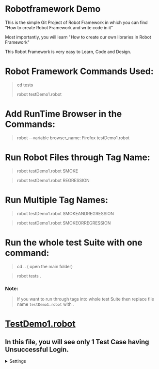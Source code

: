 # Robotframework Demo

This is the simple Git Project of Robot Framework in which you can find "How to create Robot Framework and write code in it"

Most importantly, you will learn "How to create our own libraries in Robot Framework"

This Robot Framework is very easy to Learn, Code and Design.


# Robot Framework Commands Used:
> cd tests
>
> robot testDemo1.robot

# Add RunTime Browser in the Commands:

> robot --variable browser_name: Firefox testDemo1.robot

# Run Robot Files through Tag Name:

> robot testDemo1.robot SMOKE

> robot testDemo1.robot REGRESSION

# Run Multiple Tag Names:

> robot testDemo1.robot SMOKEANDREGRESSION

> robot testDemo1.robot SMOKEORREGRESSION


# Run the whole test Suite with one command:

> cd .. ( open the main folder)

> robot tests .

### Note: 
   > If you want to run through tags into whole test Suite then replace file name `testDemo1.robot` with `.` 

# [TestDemo1.robot](https://github.com/dellstop123/robotframework/blob/master/tests/testDemo1.robot)
 
## In this file, you will see only 1 Test Case having Unsuccessful Login.
     
  <details><summary> Settings </summary>
  <section>
     
### In this section, we are importing the external libraries, files and we can also use Test Setup, Test Teardown, Suite Setup and Suite Teardown. We can import resource file in this section from anywhere in the project.
     
     
       
         *** Settings ***
            Documentation  To validate the Login Form
            Library        SeleniumLibrary
            Test Teardown  Close Browser
            Resource       ../pageObject/Generic.robot
    
       
    </section>
     </details>
  
   
   <details><summary> Variables </summary>
   <section>    
      
### Variable section is used to create Global variable and assigned global value to a variable which is used inside the file or you can also used that variable within the project.
      
      
      
      *** Variables ***
         ${Login_Error_Message}  css:.alert-danger
      
      
   </section>  
    </details> 
   
   <details><summary> Test Cases </summary>
   <section>    
      
### In this section, You can only write Test Cases and passes arguements in it.
      
      
      *** Test Cases ***
### Validate UnSuccessful Login
   - open the browser with login url
   - Fill the Login Form
   - wait until it checks and display error messages
   - verify error message is correct
      
      
   </section>  
    </details> 
   
   
   <details><summary> Keywords </summary>
   <section>    
      
### In this section, You can only write Keywords that are used in the Test Cases. In the coding perpective, it is the method declaration/definition.
      
      
     *** Keywords ***

         Fill the Login Form
            input text      id:username   GuneetSingh
            input password  id:password   12345678
            click button    signInBtn

         wait until it checks and display error messages
            wait until element is visible   ${Login_Error_Message}

         verify error message is correct
            ${errMsg}=   get text  css:.alert-danger
            should be equal as Strings   ${errMsg}  Incorrect username/password.
            element text should be     ${Login_Error_Message}  Incorrect username/password.

      
   </section>  
   </details>

# Test Case Run and Result File

![Test Run File](https://github.com/dellstop123/robotframework/blob/master/7.PNG)

# Log File Snapshot

![Log File](https://github.com/dellstop123/robotframework/blob/master/8.PNG)

# Test Report File

![Test Report](https://github.com/dellstop123/robotframework/blob/master/9.PNG)
![Test Report 2](https://github.com/dellstop123/robotframework/blob/master/10.PNG)



For any clarification, please contact or DM me at ,<i class="bi bi-linkedin">https://www.linkedin.com/in/guneet-singh-709703182/</i>
